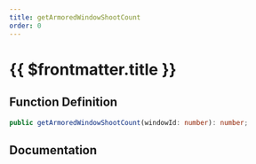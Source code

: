 ```yaml
---
title: getArmoredWindowShootCount
order: 0
---
```


# {{ $frontmatter.title }}

## Function Definition

```ts
public getArmoredWindowShootCount(windowId: number): number;
```

## Documentation

<!--@include: ./parts/getArmoredWindowShootCount.md-->
